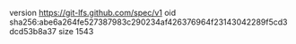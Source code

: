 version https://git-lfs.github.com/spec/v1
oid sha256:abe6a264fe527387983c290234af426376964f23143042289f5cd3dcd53b8a37
size 1543
